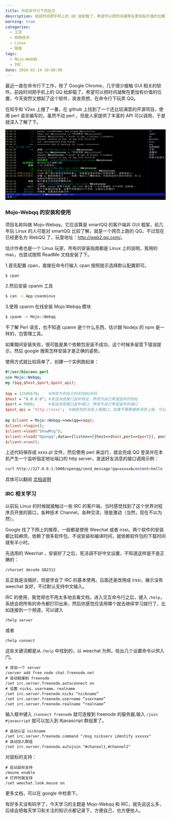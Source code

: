 ```yaml
---
title: 开启命令行下的社交
description: 前段时间把手机上的 QQ 给卸载了，希望可以把时间凝聚在更加有价值的位置，今天突然又想起了这个软件，突发奇想，在命令行下玩弄 QQ。
warning: true
categories:
  - 工具
  - 网络技术
  - Linux
  - 随笔
tags:
  - Mojo-WebQQ
  - IRC
date: 2016-02-14 10:00:00
---
```



最近一直在命令行下工作，除了 Google Chrome，几乎很少接触 GUI 相关的软件。前段时间把手机上的 QQ 给卸载了，希望可以把时间凝聚在更加有价值的位置，今天突然又想起了这个软件，突发奇想，在命令行下玩弄 QQ。

<!--more-->

在知乎和 V2ex 上搜了一番，在 github 上找到了一个还比较满意的开源项目，使用 perl 语言编写的，虽然不动 perl ，但是人家提供了丰富的 API 可以调用，于是就深入了解了下。

![img](/blogimgs/2016/02/14/20160202_f7aea0c0.png)

### Mojo-Webqq 的安装和使用

项目名称叫做 Mojo-Webqq，它应该算是 smartQQ 的客户端非 GUI 框架，前几年玩 Linux 的人可能对 smartQQ 比较了解，就是一个网页上跑的 QQ，不过现在已经更名为 WebQQ 了，玩耍地址：<http://web2.qq.com/>。

估计作者也是一个 Linux 玩家，所有的安装指南都是 Linux 上的说明，我用的 mac，也尝试按照 ReadMe 文档安装了下。

1.首先配置 cpan，直接在命令行输入 cpan 按照提示选择默认配置即可。

```bash
$ cpan
```

2.然后安装 cpanm 工具

```bash
$ can -i App:coanminus
```

3.使用 cpanm 在线安装 Mojo:Webqq 模块

```bash
$ cpanm -v Mojo::Webqq
```

不了解 Perl 语言，也不知道 cpanm 是个什么东西，估计跟 Nodejs 的 npm 是一样的，包管理工具。

如果期间安装失败，很可能是某个依赖包安装不成功，这个时候多留意下错误提示，然后 google 搜索怎样安装才是正确的姿势。

使用方式就比较简单了，创建一个实例跑起来：

```perl
#!/usr/bin/env perl
use Mojo::Webqq;
my ($qq,$host,$port,$post_api);

$qq = 12345678;    #修改为你自己的实际QQ号码
$host = "0.0.0.0"; #发送消息接口监听地址，修改为自己希望监听的地址
$port = 5000;      #发送消息接口监听端口，修改为自己希望监听的端口
$post_api = 'http://xxxx';  #接收到的消息上报接口，如果不需要接收消息上报，可以删除此行

my $client = Mojo::Webqq->new(qq=>$qq);
$client->login();
$client->load("ShowMsg");
$client->load("Openqq",data=>{listen=>[{host=>$host,port=>$port}], post_api=>$post_api});
$client->run();
```

上述代码保存成 xxxx.pl 文件，然后使用 perl 来运行，就会完成 QQ 登录并在本机产生一个监听指定地址端口的 http server，发送好友消息的接口调用示例：

```bash
curl http://127.0.0.1:5000/openqq/send_message?qq=xxxxx&content=hello
```

具体可以翻阅 [文档说明](//github.com/sjdy521/Mojo-Webqq/blob/master/README.md)

### IRC 相关学习

以前玩 Linux 的时候就接触过一些 IRC 的客户端，当时感觉找到了这个世界对程序员开放的窗口，各种技术 Channel，各种交流，很是激动（当然，现在不以为然）。

Google 找了下网上的推荐，一般都是使用 Weechat 或者 irssi。两个软件的安装都比较麻烦，依赖了很多软件包，不说安装和编译时间，就依赖软件包的下载时间就有半小时。

先选用的 Weechat ，安装好了之后，死活调不好中文设置，不知道这样是不是正确的：

```
/charset decode GB2312
```

反正我是没搞好，但是学会了 IRC 的基本使用。后面还是改用成 irssi，展示没有 weechat 友好，不过默认支持中文输入。

IRC 的使用，我觉得也不用太多地去看文档，进入交互命令行之后，键入 `/help`，系统会把所有的命令都打印出来，然后你感觉应该用哪个就去继续学习就行了，比如连接到一个频道，可以键入

```
/help server
```

或者 

```
/help connect
```

这些关键词都是从 `/help` 中找到的，以 weechat 为例，给出几个设置命令以供入门。

```
# 添加一个 server
/server add free node chat.freenode.net
# 自动链接到 freenode
/set irc.server.freenode.autoconnect on
# 设置 nicks，username，realname
/set irc.server.freenode.nicks “nickname”
/set irc.server.freenode.username “username”
/set irc.server.freenode.realname “realname”
```

输入框中键入 `/connect freenode` 就可连接到 freenode 的服务器,输入 `/join #javascript` 就可以加入到 #javascript 群组里了。


```
# 自动认证 nickname
/set irc.server.freenode.command "/msg nickserv identify xxxxxx"
# 自动加入群组
/set irc.server.freenode.autojoin "#channel1,#channel2"
```

对鼠标的支持：

```
# 启动鼠标支持
/moune enable
# 打开时就支持
/set weechat.look.mouse on
```

更多文档，可以在 google 中检索下。

有好多天没有码字了，今天学习的主题是 Mojo-Webqq 和 IRC，就先说这么多，后续会把每天学习和关注的知识点都记录下，方便自己，也方便他人。